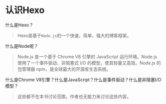 # 认识Hexo

什么是Hexo？
> Hexo是基于`Node.js`的一个快速，简单，强大的博客框架。

什么是Node呢？
> Node.js 是一个基于 Chrome V8 引擎的 JavaScript 运行环境。Node.js 使用了一个事件驱动、非阻塞式 I/O 的模型，使其轻量又高效。Node.js 的包管理器 npm，是全球最大的开源库生态系统。

什么是Chrome V8引擎？什么是JavaScript？什么是事件驱动？什么是非阻塞I/O模型？
> 这些都不在本书讨论范围，作者也无能力来讨论这些内容。
